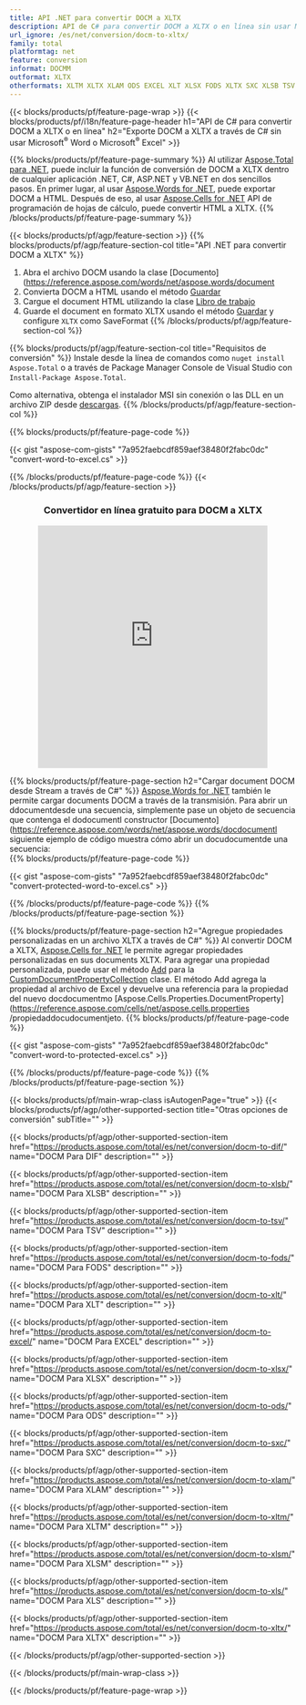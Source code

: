 ```yaml
---
title: API .NET para convertir DOCM a XLTX
description: API de C# para convertir DOCM a XLTX o en línea sin usar Microsoft Excel o Adobe Reader o en línea. Pruebe el convertidor en línea gratuito de CSV a DOC rápidamente antes de integrar el código. o con el convertidor en línea gratuito
url_ignore: /es/net/conversion/docm-to-xltx/
family: total
platformtag: net
feature: conversion
informat: DOCMM
outformat: XLTX
otherformats: XLTM XLTX XLAM ODS EXCEL XLT XLSX FODS XLTX SXC XLSB TSV XLSM DIF
---
```

{{< blocks/products/pf/feature-page-wrap >}}
{{< blocks/products/pf/i18n/feature-page-header h1="API de C# para convertir DOCM a XLTX o en línea" h2="Exporte DOCM a XLTX a través de C# sin usar Microsoft<sup>&reg;</sup> Word o Microsoft<sup>&reg;</sup> Excel" >}}

{{% blocks/products/pf/feature-page-summary %}}
Al utilizar [Aspose.Total para .NET](https://products.aspose.com/total/net/), puede incluir la función de conversión de DOCM a XLTX dentro de cualquier aplicación .NET, C#, ASP.NET y VB.NET en dos sencillos pasos. En primer lugar, al usar [Aspose.Words for .NET](https://products.aspose.com/words/net/), puede exportar DOCM a HTML. Después de eso, al usar [Aspose.Cells for .NET](https://products.aspose.com/cells/net/) API de programación de hojas de cálculo, puede convertir HTML a XLTX.
{{% /blocks/products/pf/feature-page-summary  %}}

{{< blocks/products/pf/agp/feature-section >}}
{{% blocks/products/pf/agp/feature-section-col title="API .NET para convertir DOCM a XLTX" %}}
1. Abra el archivo DOCM usando la clase [Documento](https://reference.aspose.com/words/net/aspose.words/document
2. Convierta DOCM a HTML usando el método [Guardar](https://reference.aspose.com/words/net/aspose.words.documentsave/methods/4)
3. Cargue el document HTML utilizando la clase [Libro de trabajo](https://reference.aspose.com/cells/net/aspose.cells/workbook)
4. Guarde el document en formato XLTX usando el método [Guardar](https://reference.aspose.com/cells/net/aspose.cells.workbook/save/methods/4) y configure `XLTX` como SaveFormat
{{% /blocks/products/pf/agp/feature-section-col %}}

{{% blocks/products/pf/agp/feature-section-col title="Requisitos de conversión" %}}
Instale desde la línea de comandos como ```nuget install Aspose.Total``` o a través de Package Manager Console de Visual Studio con ```Install-Package Aspose.Total```.

Como alternativa, obtenga el instalador MSI sin conexión o las DLL en un archivo ZIP desde [descargas](https://releases.aspose.com/total/net).
{{% /blocks/products/pf/agp/feature-section-col %}}

{{% blocks/products/pf/feature-page-code %}}

{{< gist "aspose-com-gists" "7a952faebcdf859aef38480f2fabc0dc" "convert-word-to-excel.cs" >}}


{{% /blocks/products/pf/feature-page-code %}}
{{< /blocks/products/pf/agp/feature-section >}}
<div class="container-fluid agp-content bg-white aboutfile box-1 vh100 section nopbtm">
<div class=container>
<div class=row>
<div class="demobox tc col-md-12 padding-0" align="center">

<h3>Convertidor en línea gratuito para DOCM a XLTX</h3>

<iframe style="border: none; height: 426px;" scrolling="no" src="https://total-conversion-app-65z5r2lp.qa.k8s.dynabic.com/?to=xltx&from=docm" id="child-iframe" width="80%"></iframe>

</div></div>
</div></div>

{{% blocks/products/pf/feature-page-section  h2="Cargar document DOCM desde Stream a través de C#" %}}
[Aspose.Words for .NET](https://products.aspose.com/words/net/) también le permite cargar documents DOCM a través de la transmisión. Para abrir un ddocumentdesde una secuencia, simplemente pase un objeto de secuencia que contenga el dodocumentl constructor [Documento](https://reference.aspose.com/words/net/aspose.words/docdocumentl siguiente ejemplo de código muestra cómo abrir un docudocumentde una secuencia:  
{{% blocks/products/pf/feature-page-code %}}

{{< gist "aspose-com-gists" "7a952faebcdf859aef38480f2fabc0dc" "convert-protected-word-to-excel.cs" >}}

{{% /blocks/products/pf/feature-page-code  %}}
{{% /blocks/products/pf/feature-page-section %}}

{{% blocks/products/pf/feature-page-section  h2="Agregue propiedades personalizadas en un archivo XLTX a través de C#" %}}
Al convertir DOCM a XLTX, [Aspose.Cells for .NET](https://products.aspose.com/cells/net/) le permite agregar propiedades personalizadas en sus documents XLTX. Para agregar una propiedad personalizada, puede usar el método [Add](https://reference.aspose.com/cells/net/aspose.cells.properties/CustomDocumentPropertyCollection/methods/add/index) para la [CustomDocumentPropertyCollection](https://reference.aspose.com/cells/net/aspose.cells.properties/customDocumentPropertycollection) clase. El método Add agrega la propiedad al archivo de Excel y devuelve una referencia para la propiedad del nuevo docdocumentmo [Aspose.Cells.Properties.DocumentProperty](https://reference.aspose.com/cells/net/aspose.cells.properties /propiedaddocudocumentjeto. 
{{% blocks/products/pf/feature-page-code %}}

{{< gist "aspose-com-gists" "7a952faebcdf859aef38480f2fabc0dc" "convert-word-to-protected-excel.cs" >}}

{{% /blocks/products/pf/feature-page-code  %}}
{{% /blocks/products/pf/feature-page-section %}}

{{< blocks/products/pf/main-wrap-class isAutogenPage="true" >}}
{{< blocks/products/pf/agp/other-supported-section title="Otras opciones de conversión" subTitle="" >}}

{{< blocks/products/pf/agp/other-supported-section-item href="https://products.aspose.com/total/es/net/conversion/docm-to-dif/" name="DOCM Para DIF" description="" >}}

{{< blocks/products/pf/agp/other-supported-section-item href="https://products.aspose.com/total/es/net/conversion/docm-to-xlsb/" name="DOCM Para XLSB" description="" >}}

{{< blocks/products/pf/agp/other-supported-section-item href="https://products.aspose.com/total/es/net/conversion/docm-to-tsv/" name="DOCM Para TSV" description="" >}}

{{< blocks/products/pf/agp/other-supported-section-item href="https://products.aspose.com/total/es/net/conversion/docm-to-fods/" name="DOCM Para FODS" description="" >}}

{{< blocks/products/pf/agp/other-supported-section-item href="https://products.aspose.com/total/es/net/conversion/docm-to-xlt/" name="DOCM Para XLT" description="" >}}

{{< blocks/products/pf/agp/other-supported-section-item href="https://products.aspose.com/total/es/net/conversion/docm-to-excel/" name="DOCM Para EXCEL" description="" >}}

{{< blocks/products/pf/agp/other-supported-section-item href="https://products.aspose.com/total/es/net/conversion/docm-to-xlsx/" name="DOCM Para XLSX" description="" >}}

{{< blocks/products/pf/agp/other-supported-section-item href="https://products.aspose.com/total/es/net/conversion/docm-to-ods/" name="DOCM Para ODS" description="" >}}

{{< blocks/products/pf/agp/other-supported-section-item href="https://products.aspose.com/total/es/net/conversion/docm-to-sxc/" name="DOCM Para SXC" description="" >}}

{{< blocks/products/pf/agp/other-supported-section-item href="https://products.aspose.com/total/es/net/conversion/docm-to-xlam/" name="DOCM Para XLAM" description="" >}}

{{< blocks/products/pf/agp/other-supported-section-item href="https://products.aspose.com/total/es/net/conversion/docm-to-xltm/" name="DOCM Para XLTM" description="" >}}

{{< blocks/products/pf/agp/other-supported-section-item href="https://products.aspose.com/total/es/net/conversion/docm-to-xlsm/" name="DOCM Para XLSM" description="" >}}

{{< blocks/products/pf/agp/other-supported-section-item href="https://products.aspose.com/total/es/net/conversion/docm-to-xls/" name="DOCM Para XLS" description="" >}}

{{< blocks/products/pf/agp/other-supported-section-item href="https://products.aspose.com/total/es/net/conversion/docm-to-xltx/" name="DOCM Para XLTX" description="" >}}



{{< /blocks/products/pf/agp/other-supported-section >}}

{{< /blocks/products/pf/main-wrap-class >}}

{{< /blocks/products/pf/feature-page-wrap >}}